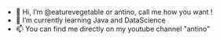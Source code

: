 - 👋 Hi, I’m @eaturevegetable or antino, call me how you want ! 
- 🌱 I’m currently learning Java and DataScience
- 📫 You can find me directly on my youtube channel "antino"

<!---
antinoyt/antinoyt is a ✨ special ✨ repository because its `README.md` (this file) appears on your GitHub profile.
You can click the Preview link to take a look at your changes.
--->
